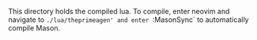 This directory holds the compiled lua. To compile, enter neovim and navigate to `./lua/theprimeagen' and enter `:MasonSync` to automatically compile Mason.

